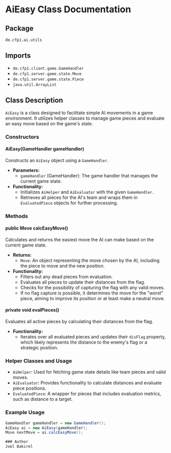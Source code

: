 # AiEasy Class Documentation

## Package
`de.cfp1.ai.utils`

## Imports
- `de.cfp1.client.game.GameHandler`
- `de.cfp1.server.game.state.Move`
- `de.cfp1.server.game.state.Piece`
- `java.util.ArrayList`

## Class Description
`AiEasy` is a class designed to facilitate simple AI movements in a game environment. It utilizes helper classes to manage game pieces and evaluate an easy move based on the game's state.

### Constructors

#### AiEasy(GameHandler gameHandler)
Constructs an `AiEasy` object using a `GameHandler`.
- **Parameters:**
    - `gameHandler` (GameHandler): The game handler that manages the current game state.
- **Functionality:**
    - Initializes `AiHelper` and `AiEvaluator` with the given `GameHandler`.
    - Retrieves all pieces for the AI's team and wraps them in `EvaluatedPiece` objects for further processing.

### Methods

#### public Move calcEasyMove()
Calculates and returns the easiest move the AI can make based on the current game state.
- **Returns:**
    - `Move`: An object representing the move chosen by the AI, including the piece to move and the new position.
- **Functionality:**
    - Filters out any dead pieces from evaluation.
    - Evaluates all pieces to update their distances from the flag.
    - Checks for the possibility of capturing the flag with any valid moves.
    - If no flag capture is possible, it determines the move for the "worst" piece, aiming to improve its position or at least make a neutral move.

#### private void evalPieces()
Evaluates all active pieces by calculating their distances from the flag.
- **Functionality:**
    - Iterates over all evaluated pieces and updates their `disFlag` property, which likely represents the distance to the enemy's flag or a strategic position.

### Helper Classes and Usage
- `AiHelper`: Used for fetching game state details like team pieces and valid moves.
- `AiEvaluator`: Provides functionality to calculate distances and evaluate piece positions.
- `EvaluatedPiece`: A wrapper for pieces that includes evaluation metrics, such as distance to a target.

### Example Usage
```java
GameHandler gameHandler = new GameHandler();
AiEasy ai = new AiEasy(gameHandler);
Move nextMove = ai.calcEasyMove();

### Author
Joel Bakirel